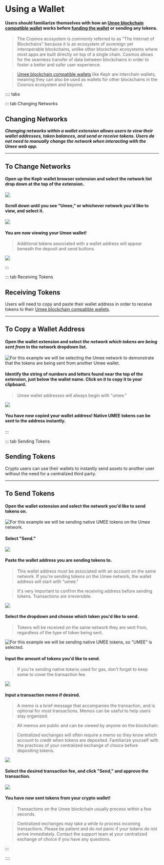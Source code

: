 # Using a Wallet

#### Users should familiarize themselves with how an [Umee blockchain compatible wallet](/users/getting-started/creating-wallet) works before [funding the wallet](/users/getting-started/funding-wallet) or sending any tokens.

> The Cosmos ecosystem is commonly referred to as "The Internet of Blockchains" because it is an ecosystem of sovereign yet interoperable blockchains, unlike other blockchain ecosystems where most apps are built directly on top of a single chain. Cosmos allows for the seamless transfer of data between blockchains in order to foster a better and safer user experience.

> [Umee blockchain compatible wallets](/users/getting-started/creating-wallet.html#creating-an-umee-blockchain-compatible-wallet) like Keplr are interchain wallets, meaning they can also be used as wallets for other blockchains in the Cosmos ecosystem and beyond.

:::: tabs

::: tab Changing Networks

## Changing Networks

_**Changing networks within a wallet extension allows users to view their wallet addresses, token balances, and send or receive tokens. Users do not need to manually change the network when interacting with the Umee web app.**_

****

## To Change Networks

#### Open up the Keplr wallet browser extension and select the network list drop down at the top of the extension.

![](/bg/change-network-1.png)

#### Scroll down until you see "Umee," or whichever network you'd like to view, and select it.

![](/bg/change-network-2.png)

#### You are now viewing your Umee wallet!

> Additional tokens associated with a wallet address will appear beneath the deposit and send buttons.

![](/bg/change-network-3.png)

:::

::: tab Receiving Tokens

## Receiving Tokens

Users will need to copy and paste their wallet address in order to receive tokens to their [Umee blockchain compatible wallets](/users/getting-started/creating-wallet.html#creating-an-umee-blockchain-compatible-wallet).

****

## To Copy a Wallet Address

#### Open the wallet extension and select _**the network which tokens are being sent from**_ in the network dropdown list.

![For this example we will be selecting the Umee network to demonstrate that the tokens are being sent from another Umee wallet.](/bg/receiving-tokens-1.png)

#### Identify the string of numbers and letters found near the top of the extension, just below the wallet name. Click on it to copy it to your clipboard.

> Umee wallet addresses will always begin with "umee."

![](/bg/receiving-tokens-2.png)

#### You have now copied your wallet address! Native UMEE tokens can be sent to the address instantly.

:::

::: tab Sending Tokens

## Sending Tokens

Crypto users can use their wallets to instantly send assets to another user without the need for a centralized third party.

****

## To Send Tokens

#### Open the wallet extension and select the network you'd like to send tokens on.

![For this example we will be sending native UMEE tokens on the Umee network.](/bg/send-tokens-1.png)

#### Select "Send."

![](/bg/send-tokens-2.png)

#### Paste the wallet address you are sending tokens to.

> This wallet address must be associated with an account on the same network. If you're sending tokens on the Umee network, the wallet address will start with "umee."

> It's very important to confirm the receiving address before sending tokens. Transactions are irreversible.

![](/bg/send-tokens-3.png)

#### Select the dropdown and choose which token you'd like to send.

> Tokens will be received on the same network they are sent from, regardless of the type of token being sent.

![For this example we will be sending native UMEE tokens, so "UMEE" is selected.](/bg/send-tokens-4.png)

#### Input the amount of tokens you'd like to send.

> If you're sending native tokens used for gas, don't forget to keep some to cover the transaction fee.

![](/bg/send-tokens-5.png)

#### Input a transaction memo if desired.

> A memo is a brief message that accompanies the transaction, and is optional for most transactions. Memos can be useful to help users stay organized.

> All memos are public and can be viewed by anyone on the blockchain.

> Centralized exchanges will often require a memo so they know which account to credit when tokens are deposited. Familiarize yourself with the practices of your centralized exchange of choice before depositing tokens.

![](/bg/send-tokens-6.png)

#### Select the desired transaction fee, and click "Send," and approve the transaction.

![](/bg/send-tokens-7.png)

#### You have now sent tokens from your crypto wallet!

> Transactions on the Umee blockchain usually process within a few seconds.

> Centralized exchanges may take a while to process incoming transactions. Please be patient and do not panic if your tokens do not arrive immediately. Contact the support team at your centralized exchange of choice if you have any questions.

:::

::::